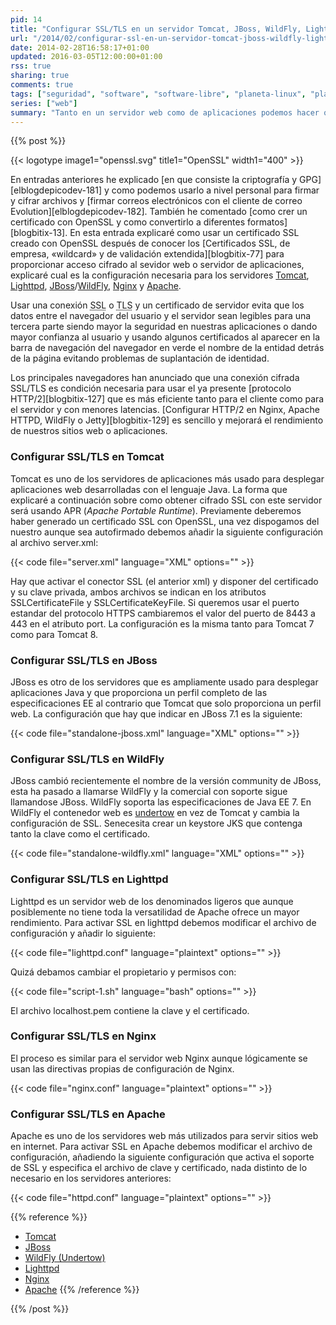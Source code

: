 ```yaml
---
pid: 14
title: "Configurar SSL/TLS en un servidor Tomcat, JBoss, WildFly, Lighttpd, Nginx o Apache"
url: "/2014/02/configurar-ssl-en-un-servidor-tomcat-jboss-wildfly-lighttpd-nginx-apache/"
date: 2014-02-28T16:58:17+01:00
updated: 2016-03-05T12:00:00+01:00
rss: true
sharing: true
comments: true
tags: ["seguridad", "software", "software-libre", "planeta-linux", "planeta-codigo"]
series: ["web"]
summary: "Tanto en un servidor web como de aplicaciones podemos hacer que la comunicación entre el cliente y el servidor esté cifrada usando un protocolo seguro. La configuración para usar un protocolo seguro en cada servidor es diferente pero todos se basan en lo mismo, usar un certificado y un clave. En este artículo muestro la configuración necesaria en los servidores web y de aplicaciones más populares."
---
```


{{% post %}}


{{< logotype image1="openssl.svg" title1="OpenSSL" width1="400" >}}

En entradas anteriores he explicado [en que consiste la criptografía y GPG][elblogdepicodev-181] y como podemos usarlo a nivel personal para firmar y cifrar archivos y [firmar correos electrónicos con el cliente de correo Evolution][elblogdepicodev-182]. También he comentado [como crer un certificado con OpenSSL y como convertirlo a diferentes formatos][blogbitix-13]. En esta entrada explicaré como usar un certificado SSL creado con OpenSSL después de conocer los [Certificados SSL, de empresa, «wildcard» y de validación extendida][blogbitix-77] para proporcionar acceso cifrado al sevidor web o servidor de aplicaciones, explicaré cual es la configuración necesaria para los servidores [Tomcat](http://tomcat.apache.org/), [Lighttpd](http://www.lighttpd.net/), [JBoss](http://jbossas.jboss.org/)/[WildFly](http://wildfly.org/), [Nginx](http://nginx.org/) y [Apache](http://www.apache.org/).

Usar una conexión <abbr title="Secure Sockets Layer">SSL</abbr> o <abbr title="Transport Layer Security">TLS</abbr> y un certificado de servidor evita que los datos entre el navegador del usuario y el servidor sean legibles para una tercera parte siendo mayor la seguridad en nuestras aplicaciones o dando mayor confianza al usuario y usando algunos certificados al aparecer en la barra de navegación del navegador en verde el nombre de la entidad detrás de la página evitando problemas de suplantación de identidad.

Los principales navegadores han anunciado que una conexión cifrada SSL/TLS es condición necesaria para usar el ya presente [protocolo HTTP/2][blogbitix-127] que es más eficiente tanto para el cliente como para el servidor y con menores latencias. [Configurar HTTP/2 en Nginx, Apache HTTPD, WildFly o Jetty][blogbitix-129] es sencillo y mejorará el rendimiento de nuestros sitios web o aplicaciones.

### Configurar SSL/TLS en Tomcat

Tomcat es uno de los servidores de aplicaciones más usado para desplegar aplicaciones web desarrolladas con el lenguaje Java. La forma que explicaré a continuación sobre como obtener cifrado SSL con este servidor será usando APR (_Apache Portable Runtime_). Previamente deberemos haber generado un certificado SSL con OpenSSL, una vez dispogamos del nuestro aunque sea autofirmado debemos añadir la siguiente configuración al archivo server.xml:

{{< code file="server.xml" language="XML" options="" >}}

Hay que activar el conector SSL (el anterior xml) y disponer del certificado y su clave privada, ambos archivos se indican en los atributos SSLCertificateFile y SSLCertificateKeyFile. Si queremos usar el puerto estandar del protocolo HTTPS cambiaremos el valor del puerto de 8443 a 443 en el atributo port. La configuración es la misma tanto para Tomcat 7 como para Tomcat 8.

### Configurar SSL/TLS en JBoss

JBoss es otro de los servidores que es ampliamente usado para desplegar aplicaciones Java y que proporciona un perfil completo de las especificaciones EE al contrario que Tomcat que solo proporciona un perfil web. La configuración que hay que indicar en JBoss 7.1 es la siguiente:

{{< code file="standalone-jboss.xml" language="XML" options="" >}}

### Configurar SSL/TLS en WildFly

JBoss cambió recientemente el nombre de la versión community de JBoss, esta ha pasado a llamarse WildFly y la comercial con soporte sigue llamandose JBoss. WildFly soporta las especificaciones de Java EE 7. En WildFly el contenedor web es [undertow](http://undertow.io/) en vez de Tomcat y cambia la configuración de SSL. Senecesita crear un keystore JKS que contenga tanto la clave como el certificado.

{{< code file="standalone-wildfly.xml" language="XML" options="" >}}

### Configurar SSL/TLS en Lighttpd

Lighttpd es un servidor web de los denominados ligeros que aunque posiblemente no tiene toda la versatilidad de Apache ofrece un mayor rendimiento. Para activar SSL en lighttpd debemos modificar el archivo de configuración y añadir lo siguiente:

{{< code file="lighttpd.conf" language="plaintext" options="" >}}

Quizá debamos cambiar el propietario y permisos con:

{{< code file="script-1.sh" language="bash" options="" >}}

El archivo localhost.pem contiene la clave y el certificado.

### Configurar SSL/TLS en Nginx

El proceso es similar para el servidor web Nginx aunque lógicamente se usan las directivas propias de configuración de Nginx.

{{< code file="nginx.conf" language="plaintext" options="" >}}

### Configurar SSL/TLS en Apache

Apache es uno de los servidores web más utilizados para servir sitios web en internet. Para activar SSL en Apache debemos modificar el archivo de configuración, añadiendo la siguiente configuración que activa el soporte de SSL y especifica el archivo de clave y certificado, nada distinto de lo necesario en los servidores anteriores:

{{< code file="httpd.conf" language="plaintext" options="" >}}

{{% reference %}}

* [Tomcat](https://tomcat.apache.org/tomcat-7.0-doc/ssl-howto.html)
* [JBoss](http://docs.jboss.org/jbossweb/7.0.x/ssl-howto.html)
* [WildFly (Undertow)](https://community.jboss.org/message/824152#824152)
* [Lighttpd](http://redmine.lighttpd.net/projects/1/wiki/HowToSimpleSSL)
* [Nginx](http://nginx.org/en/docs/http/ngx_http_ssl_module.html)
* [Apache](http://httpd.apache.org/docs/current/ssl/ssl_howto.html)
{{% /reference %}}

{{% /post %}}
